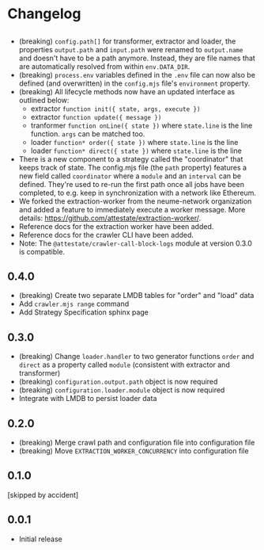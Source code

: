 # Changelog

##

- (breaking) `config.path[]` for transformer, extractor and loader, the
  properties `output.path` and `input.path` were renamed to `output.name` and
  doesn't have to be a path anymore. Instead, they are file names that are
  automatically resolved from within `env.DATA_DIR`.
- (breaking) `process.env` variables defined in the `.env` file can now also be
  defined (and overwritten) in the `config.mjs` file's `environment` property.
- (breaking) All lifecycle methods now have an updated interface as outlined
  below:
  - extractor `function init({ state, args, execute })`
  - extractor `function update({ message })`
  - tranformer `function onLine({ state })` where `state.line` is the line
    function. `args` can be matched too.
  - loader `function* order({ state })` where `state.line` is the line
  - loader `function* direct({ state })` where `state.line` is the line
- There is a new component to a strategy called the "coordinator" that keeps
  track of state. The config.mjs file (the `path` property) features a new
  field called `coordinator` where a `module` and an `interval` can be defined.
  They're used to re-run the first path once all jobs have been completed, to
  e.g. keep in synchronization with a network like Ethereum.
- We forked the extraction-worker from the neume-network organization and added
  a feature to immediately execute a worker message. More details:
  https://github.com/attestate/extraction-worker/.
- Reference docs for the extraction worker have been added.
- Reference docs for the crawler CLI have been added.
- Note: The `@attestate/crawler-call-block-logs` module at version 0.3.0 is
  compatible.

## 0.4.0

- (breaking) Create two separate LMDB tables for "order" and "load" data
- Add `crawler.mjs range` command
- Add Strategy Specification sphinx page

## 0.3.0

- (breaking) Change `loader.handler` to two generator functions `order` and
  `direct` as a property called `module` (consistent with extractor and
  transformer)
- (breaking) `configuration.output.path` object is now required
- (breaking) `configuration.loader.module` object is now required
- Integrate with LMDB to persist loader data

## 0.2.0

- (breaking) Merge crawl path and configuration file into configuration file
- (breaking) Move `EXTRACTION_WORKER_CONCURRENCY` into configuration file

## 0.1.0

[skipped by accident]

## 0.0.1

- Initial release
